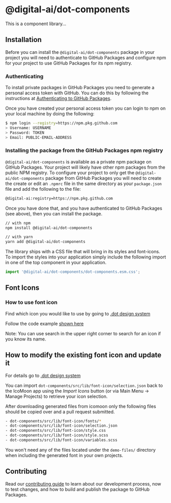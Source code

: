 # @digital-ai/dot-components

<!-- TODO: add more detail -->

This is a component library...

## Installation

Before you can install the `@digital-ai/dot-components` package in your project you will need to authenticate to GitHub Packages and configure npm for your project to use GitHub Packages for its npm registry.

### Authenticating

To install private packages in GitHub Packages you need to generate a personal access token with GitHub. You can do this by following the instructions at [Authenticating to GitHub Packages](https://docs.github.com/en/free-pro-team@latest/packages/publishing-and-managing-packages/about-github-packages#authenticating-to-github-packages).

Once you have created your personal access token you can login to npm on your local machine by doing the following:

```sh
$ npm login --registry=https://npm.pkg.github.com
> Username: USERNAME
> Password: TOKEN
> Email: PUBLIC-EMAIL-ADDRESS
```

### Installing the package from the GitHub Packages npm registry

`@digital-ai/dot-components` is available as a private npm package on GitHub Packages. Your project will likely have other npm packages from the public NPM registry. To configure your project to only get the `@digital-ai/dot-components` package from GitHub Packages you will need to create the create or edit an `.npmrc` file in the same directory as your `package.json` file and add the following to the file:

```sh
@digital-ai:registry=https://npm.pkg.github.com
```

Once you have done that, and you have authenticated to GitHub Packages (see above), then you can install the package.

```sh
// with npm
npm install @digital-ai/dot-components

// with yarn
yarn add @digital-ai/dot-components
```

The library ships with a CSS file that will bring in its styles and font-icons. To import the styles into your application simply include the following import in one of the top component in your application.

```js
import '@digital-ai/dot-components/dot-components.esm.css';
```

## Font Icons

### How to use font icon

Find which icon you would like to use by going to [.dot design system](https://zeroheight.com/4a9ac476a/p/13a447-icons/b/43c8ca)

Follow the code example [shown here](https://zeroheight.com/4a9ac476a/p/13a447-icons/b/52c5a5)

Note: You can use search in the upper right corner to search for an icon if you know its name.

## How to modify the existing font icon and update it

For details go to [.dot design system](https://zeroheight.com/4a9ac476a/p/13a447-icons/t/36e685)

You can import `dot-components/src/lib/font-icon/selection.json` back to the IcoMoon app using the _Import Icons_ button (or via Main Menu → Manage Projects) to retrieve your icon selection.

After downloading generated files from icomoon only the following files should be copied over and a pull request submitted.

```sh
- dot-components/src/lib/font-icon/fonts/*
- dot-components/src/lib/font-icon/selection.json
- dot-components/src/lib/font-icon/style.css
- dot-components/src/lib/font-icon/style.scss
- dot-components/src/lib/font-icon/variables.scss
```

You won't need any of the files located under the `demo-files/` directory when including the generated font in your own projects.

## Contributing

Read our [contributing guide](/CONTRIBUTING.md) to learn about our development process, now to test changes, and how to build and publish the package to GitHub Packages.
